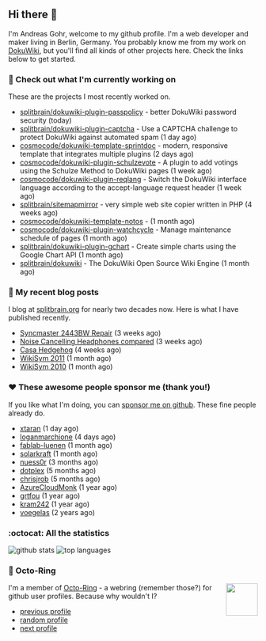 ## Hi there :wave:

I'm Andreas Gohr, welcome to my github profile. I'm a web developer and maker living in Berlin, Germany. You probably know me from my work on [DokuWiki](https://github.com/splitbrain/dokuwiki), but you'll find all kinds of other projects here. Check the links below to get started.

### :hammer: Check out what I'm currently working on

These are the projects I most recently worked on.


- [splitbrain/dokuwiki-plugin-passpolicy](https://github.com/splitbrain/dokuwiki-plugin-passpolicy) - better DokuWiki password security (today)
- [splitbrain/dokuwiki-plugin-captcha](https://github.com/splitbrain/dokuwiki-plugin-captcha) - Use a CAPTCHA challenge to protect DokuWiki against automated spam (1 day ago)
- [cosmocode/dokuwiki-template-sprintdoc](https://github.com/cosmocode/dokuwiki-template-sprintdoc) - modern, responsive template that integrates multiple plugins (2 days ago)
- [cosmocode/dokuwiki-plugin-schulzevote](https://github.com/cosmocode/dokuwiki-plugin-schulzevote) - A plugin to add votings using the Schulze Method to DokuWiki pages (1 week ago)
- [cosmocode/dokuwiki-plugin-reqlang](https://github.com/cosmocode/dokuwiki-plugin-reqlang) - Switch the DokuWiki interface language according to the accept-language request header (1 week ago)
- [splitbrain/sitemapmirror](https://github.com/splitbrain/sitemapmirror) - very simple web site copier written in PHP (4 weeks ago)
- [cosmocode/dokuwiki-template-notos](https://github.com/cosmocode/dokuwiki-template-notos) -  (1 month ago)
- [cosmocode/dokuwiki-plugin-watchcycle](https://github.com/cosmocode/dokuwiki-plugin-watchcycle) - Manage maintenance schedule of pages (1 month ago)
- [splitbrain/dokuwiki-plugin-gchart](https://github.com/splitbrain/dokuwiki-plugin-gchart) - Create simple charts using the Google Chart API (1 month ago)
- [splitbrain/dokuwiki](https://github.com/splitbrain/dokuwiki) - The DokuWiki Open Source Wiki Engine (1 month ago)

### :scroll: My recent blog posts

I blog at [splitbrain.org](https://www.splitbrain.org) for nearly two decades now. Here is what I have published recently.


- [Syncmaster 2443BW Repair](https://www.splitbrain.org/blog/2021-10/20-syncmaster_2443bw_repair) (3 weeks ago)
- [Noise Cancelling Headphones compared](https://www.splitbrain.org/blog/2021-10/15-noise_cancelling_headphones_compared) (3 weeks ago)
- [Casa Hedgehog](https://www.splitbrain.org/blog/2021-10/14-casa_hedgehog) (4 weeks ago)
- [WikiSym 2011](https://www.splitbrain.org/blog/2011-10/10-wikisym-2011) (1 month ago)
- [WikiSym 2010](https://www.splitbrain.org/blog/2010-07/13-wikisym-2010) (1 month ago)

### :hearts:️ These awesome people sponsor me (thank you!)

If you like what I'm doing, you can [sponsor me on github](https://github.com/sponsors/splitbrain). These fine people already do.


- [xtaran](https://github.com/xtaran) (1 day ago)
- [loganmarchione](https://github.com/loganmarchione) (4 days ago)
- [fablab-luenen](https://github.com/fablab-luenen) (1 month ago)
- [solarkraft](https://github.com/solarkraft) (1 month ago)
- [nuess0r](https://github.com/nuess0r) (3 months ago)
- [dotplex](https://github.com/dotplex) (5 months ago)
- [chrisjrob](https://github.com/chrisjrob) (5 months ago)
- [AzureCloudMonk](https://github.com/AzureCloudMonk) (1 year ago)
- [grtfou](https://github.com/grtfou) (1 year ago)
- [kram242](https://github.com/kram242) (1 year ago)
- [voegelas](https://github.com/voegelas) (2 years ago)

### :octocat: All the statistics

 ![github stats](https://github-readme-stats.vercel.app/api?username=splitbrain&show_icons=true&hide_title=true)
![top languages](https://github-readme-stats.vercel.app/api/top-langs/?username=splitbrain&layout=compact)


### :octopus: Octo-Ring

<img width="64" height="65" src="https://octo-ring.com/static/img/octo.png" align="right" alt="">

I'm a member of [Octo-Ring](https://octo-ring.com/) - a webring (remember those?) for github user profiles. Because why wouldn't I? 

* [previous profile](https://octo-ring.com/p/splitbrain/prev)
* [random profile](https://octo-ring.com/p/splitbrain/random)
* [next profile](https://octo-ring.com/p/splitbrain/next)

